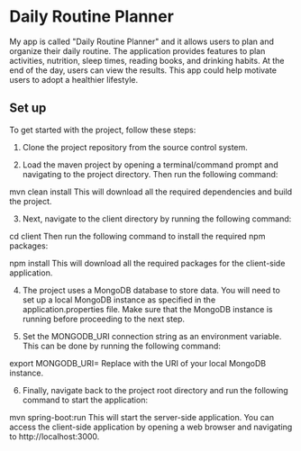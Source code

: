 # Daily Routine Planner

My app is called "Daily Routine Planner" and it allows users to plan and organize their daily routine.
The application provides features to plan activities, nutrition, sleep times, reading books, and drinking habits. At the
end of the day, users can view the results.
This app could help motivate users to adopt a healthier lifestyle.

## Set up

To get started with the project, follow these steps:

1. Clone the project repository from the source control system.

2. Load the maven project by opening a terminal/command prompt and navigating to the project directory. Then run the
following command:

mvn clean install
This will download all the required dependencies and build the project.

3. Next, navigate to the client directory by running the following command:

cd client
Then run the following command to install the required npm packages:

npm install
This will download all the required packages for the client-side application.

4. The project uses a MongoDB database to store data. You will need to set up a local MongoDB instance as specified in the
application.properties file. Make sure that the MongoDB instance is running before proceeding to the next step.

5. Set the MONGODB_URI connection string as an environment variable. This can be done by running the following command:

export MONGODB_URI=<your-mongodb-uri>
Replace <your-mongodb-uri> with the URI of your local MongoDB instance.

6. Finally, navigate back to the project root directory and run the following command to start the application:

mvn spring-boot:run
This will start the server-side application. You can access the client-side application by opening a web browser and
navigating to http://localhost:3000.
